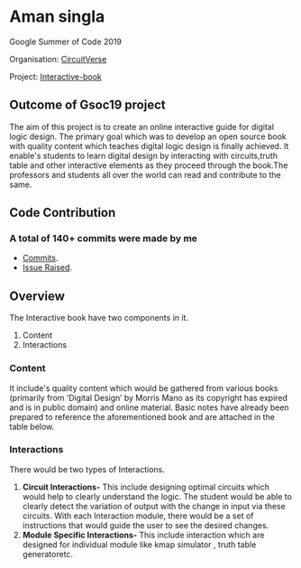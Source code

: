 # Aman singla

Google Summer of Code 2019

Organisation: [CircuitVerse](https://github.com/Amansingla97/CircuitVerse)

Project: [Interactive-book](https://github.com/CircuitVerse/Interactive-Book)

## Outcome of Gsoc19 project
The aim of this project is to create an online interactive guide for digital logic design. The primary goal which was to develop an open source book with quality content which teaches digital logic design is finally achieved. It enable's students to learn digital design by interacting with circuits,truth table and other interactive elements as they proceed through the book.The professors and students all over the world can read and contribute to the same.

## Code Contribution

### A total of 140+ commits were made by me
- [Commits](https://github.com/CircuitVerse/Interactive-Book/commits?author=Amansingla97).
- [Issue Raised](https://github.com/CircuitVerse/Interactive-Book/issues/created_by/Amansingla97).

## Overview
The Interactive book have two components in it. 
1. Content
2. Interactions

### Content
It include's quality content which would be gathered from various books (primarily from ‘​Digital Design​’ by ​Morris Mano as its copyright has expired and is in public domain) and online material. Basic notes have already been prepared to reference the aforementioned book and are attached in the table below.

### Interactions
There would be two types of Interactions.

1. **Circuit Interactions-** This include designing optimal circuits which would help to clearly understand the logic. The student would be able to clearly detect the variation of output with the change in input via these circuits. With each Interaction module, there would be a set of instructions that would guide the user to see the desired changes.
2. **Module Specific Interactions-** This include interaction which are designed for individual module like kmap simulator , truth table generatoretc.


